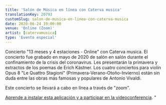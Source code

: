 ```yaml
---
title: 'Salón de Música en línea con Caterva musica'
translationKey: 20793
customSlug: salon-de-musica-en-linea-con-caterva-musica
date: 2020-06-24 19:00:00
venue: 'Online (Zoom)'
artist: [catervamusica]
type: 'Evento especial'
---
```

Concierto "13 meses y 4 estaciones - Online" con Caterva musica. El concierto fue grabado en mayo de 2020 de salón en salón durante el confinamiento de la crisis del coronavirus. Les presentarán la primavera y extractos de los poemas de Erich Kästner. Los cuatro conciertos para violín Opus 8 "Le Quattro Stagioni" (Primavera-Verano-Otoño-Invierno) están sin duda entre las obras más famosas y populares de Antonio Vivaldi. 

Este concierto se llevará a cabo en línea a través de "zoom". 

<a href="https://support.zoom.us/hc/es/articles/201362033-Erste-Schritte-auf-PC-and-Mac" rel="noopener noreferrer" target="_blank"> Aprende a instalar esta aplicación y a participar en la videoconferencia</a>. "

